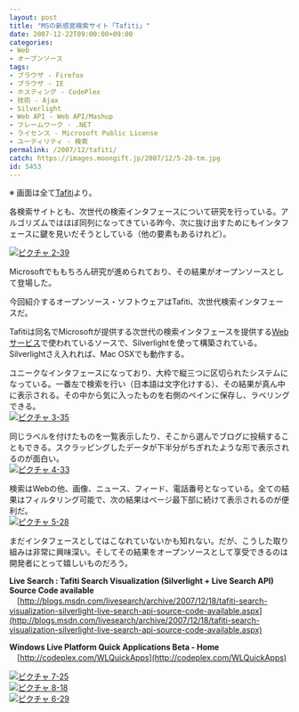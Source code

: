 ```yaml
---
layout: post
title: "MSの新感覚検索サイト「Tafiti」"
date: 2007-12-22T09:00:00+09:00
categories:
- Web
- オープンソース
tags: 
- ブラウザ - Firefox
- ブラウザ - IE
- ホスティング - CodePlex
- 技術 - Ajax
- Silverlight
- Web API - Web API/Mashup
- フレームワーク - .NET
- ライセンス - Microsoft Public License
- ユーティリティ - 検索
permalink: /2007/12/tafiti/
catch: https://images.moongift.jp/2007/12/5-28-tm.jpg
id: 5453
---
```

※ 画面は全て[Tafiti](http://tafiti.mslivelabs.com/)より。   
  
各検索サイトとも、次世代の検索インタフェースについて研究を行っている。アルゴリズムではほぼ同列になってきている昨今、次に抜け出すためにもインタフェースに鍵を見いだそうとしている（他の要素もあるけれど）。   
  
[![ピクチャ 2-39](https://images.moongift.jp/2007/12/2-39-tm.jpg)](https://images.moongift.jp/2007/12/2-39.png)  
  
Microsoftでももちろん研究が進められており、その結果がオープンソースとして登場した。   
  
今回紹介するオープンソース・ソフトウェアはTafiti、次世代検索インタフェースだ。   
<!--more-->  
Tafitiは同名でMicrosoftが提供する次世代の検索インタフェースを提供する[Webサービス](http://tafiti.mslivelabs.com/)で使われているソースで、Silverlightを使って構築されている。Silverlightさえ入れれば、Mac OSXでも動作する。   
  
ユニークなインタフェースになっており、大枠で縦三つに区切られたシステムになっている。一番左で検索を行い（日本語は文字化けする）、その結果が真ん中に表示される。その中から気に入ったものを右側のペインに保存し、ラベリングできる。   
[![ピクチャ 3-35](https://images.moongift.jp/2007/12/3-35-tm.jpg)](https://images.moongift.jp/2007/12/3-35.png)  
  
同じラベルを付けたものを一覧表示したり、そこから選んでブログに投稿することもできる。スクラッピングしたデータが下半分がちぎれたような形で表示されるのが面白い。   
[![ピクチャ 4-33](https://images.moongift.jp/2007/12/4-33-tm.jpg)](https://images.moongift.jp/2007/12/4-33.png)  
  
検索はWebの他、画像、ニュース、フィード、電話番号となっている。全ての結果はフィルタリング可能で、次の結果はページ最下部に続けて表示されるのが便利だ。   
[![ピクチャ 5-28](https://images.moongift.jp/2007/12/5-28-tm.jpg)](https://images.moongift.jp/2007/12/5-28.png)  
  
まだインタフェースとしてはこなれていないかも知れない。だが、こうした取り組みは非常に興味深い。そしてその結果をオープンソースとして享受できるのは開発者にとって嬉しいものだろう。   
  
**Live Search : Tafiti Search Visualization (Silverlight + Live Search API) Source Code available**   
　[http://blogs.msdn.com/livesearch/archive/2007/12/18/tafiti-search-visualization-silverlight-live-search-api-source-code-available.aspx](http://blogs.msdn.com/livesearch/archive/2007/12/18/tafiti-search-visualization-silverlight-live-search-api-source-code-available.aspx)  
  
**Windows Live Platform Quick Applications Beta - Home**   
　[http://codeplex.com/WLQuickApps](http://codeplex.com/WLQuickApps)  
  
[![ピクチャ 7-25](https://images.moongift.jp/2007/12/7-25-tm.jpg)](https://images.moongift.jp/2007/12/7-25.png)  
[![ピクチャ 8-18](https://images.moongift.jp/2007/12/8-18-tm.jpg)](https://images.moongift.jp/2007/12/8-18.png)  
[![ピクチャ 6-29](https://images.moongift.jp/2007/12/6-29-tm.jpg)](https://images.moongift.jp/2007/12/6-29.png)

